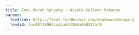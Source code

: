 ```yaml
---
title: Enak Murah Kenyang - Wisata Kuliner Makanan
params:
  feedlink: http://feeds.feedburner.com/enakmurahkenyang
  feedid: 5ec08f18962cadca663366a6b83f2af8
---
```


